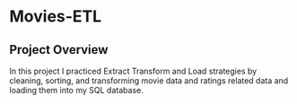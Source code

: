 # Movies-ETL

## Project Overview
In this project I practiced Extract Transform and Load strategies by cleaning, sorting, and transforming movie data and ratings related data and loading them into my SQL database.

